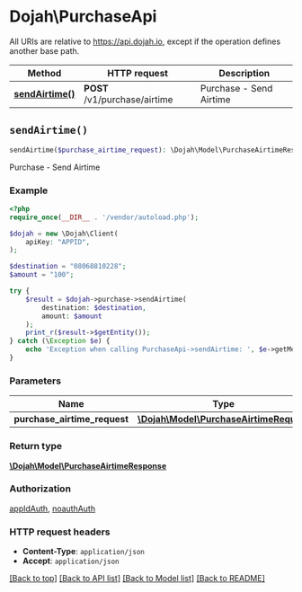# Dojah\PurchaseApi

All URIs are relative to https://api.dojah.io, except if the operation defines another base path.

| Method | HTTP request | Description |
| ------------- | ------------- | ------------- |
| [**sendAirtime()**](PurchaseApi.md#sendAirtime) | **POST** /v1/purchase/airtime | Purchase - Send Airtime |


## `sendAirtime()`

```php
sendAirtime($purchase_airtime_request): \Dojah\Model\PurchaseAirtimeResponse
```

Purchase - Send Airtime

### Example

```php
<?php
require_once(__DIR__ . '/vendor/autoload.php');

$dojah = new \Dojah\Client(
    apiKey: "APPID",
);

$destination = "08068810228";
$amount = "100";

try {
    $result = $dojah->purchase->sendAirtime(
        destination: $destination, 
        amount: $amount
    );
    print_r($result->$getEntity());
} catch (\Exception $e) {
    echo 'Exception when calling PurchaseApi->sendAirtime: ', $e->getMessage(), PHP_EOL;
}
```

### Parameters

| Name | Type | Description  | Notes |
| ------------- | ------------- | ------------- | ------------- |
| **purchase_airtime_request** | [**\Dojah\Model\PurchaseAirtimeRequest**](../Model/PurchaseAirtimeRequest.md)|  | |

### Return type

[**\Dojah\Model\PurchaseAirtimeResponse**](../Model/PurchaseAirtimeResponse.md)

### Authorization

[appIdAuth](../../README.md#appIdAuth), [noauthAuth](../../README.md#noauthAuth)

### HTTP request headers

- **Content-Type**: `application/json`
- **Accept**: `application/json`

[[Back to top]](#) [[Back to API list]](../../README.md#endpoints)
[[Back to Model list]](../../README.md#models)
[[Back to README]](../../README.md)
